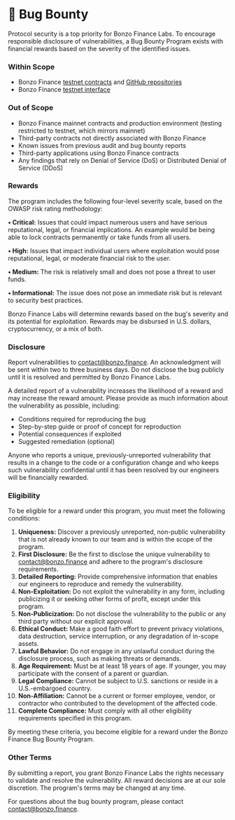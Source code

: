 # 🐞 Bug Bounty

Protocol security is a top priority for Bonzo Finance Labs. To encourage responsible disclosure of vulnerabilities, a Bug Bounty Program exists with financial rewards based on the severity of the identified issues.

### Within Scope <a href="#scope" id="scope"></a>

* Bonzo Finance [testnet contracts](protocol-contracts.md) and [GitHub repositories](https://github.com/bonzo-labs)
* Bonzo Finance [testnet interface](https://testnet.bonzo.finance)

### Out of Scope <a href="#scope" id="scope"></a>

* Bonzo Finance mainnet contracts and production environment (testing restricted to testnet, which mirrors mainnet)
* Third-party contracts not directly associated with Bonzo Finance
* Known issues from previous audit and bug bounty reports
* Third-party applications using Bonzo Finance contracts
* Any findings that rely on Denial of Service (DoS) or Distributed Denial of Service (DDoS)

### Rewards <a href="#scope" id="scope"></a>

The program includes the following four-level severity scale, based on the OWASP risk rating methodology:

**• Critical:** Issues that could impact numerous users and have serious reputational, legal, or financial implications. An example would be being able to lock contracts permanently or take funds from all users.

**• High:** Issues that impact individual users where exploitation would pose reputational, legal, or moderate financial risk to the user.

**• Medium:** The risk is relatively small and does not pose a threat to user funds.

**• Informational:** The issue does not pose an immediate risk but is relevant to security best practices.

Bonzo Finance Labs will determine rewards based on the bug's severity and its potential for exploitation. Rewards may be disbursed in U.S. dollars, cryptocurrency, or a mix of both.

### Disclosure

Report vulnerabilities to [contact@bonzo.finance](mailto:contact@bonzo.finance). An acknowledgment will be sent within two to three business days. Do not disclose the bug publicly until it is resolved and permitted by Bonzo Finance Labs.

A detailed report of a vulnerability increases the likelihood of a reward and may increase the reward amount. Please provide as much information about the vulnerability as possible, including:

* Conditions required for reproducing the bug
* Step-by-step guide or proof of concept for reproduction
* Potential consequences if exploited
* Suggested remediation (optional)

Anyone who reports a unique, previously-unreported vulnerability that results in a change to the code or a configuration change and who keeps such vulnerability confidential until it has been resolved by our engineers will be financially rewarded.

### Eligibility

To be eligible for a reward under this program, you must meet the following conditions:

1. **Uniqueness:** Discover a previously unreported, non-public vulnerability that is not already known to our team and is within the scope of the program.
2. **First Disclosure:** Be the first to disclose the unique vulnerability to [contact@bonzo.finance](mailto:contact@bonzo.finance) and adhere to the program's disclosure requirements.
3. **Detailed Reporting:** Provide comprehensive information that enables our engineers to reproduce and remedy the vulnerability.
4. **Non-Exploitation:** Do not exploit the vulnerability in any form, including publicizing it or seeking other forms of profit, except under this program.
5. **Non-Publicization:** Do not disclose the vulnerability to the public or any third party without our explicit approval.
6. **Ethical Conduct:** Make a good faith effort to prevent privacy violations, data destruction, service interruption, or any degradation of in-scope assets.
7. **Lawful Behavior:** Do not engage in any unlawful conduct during the disclosure process, such as making threats or demands.
8. **Age Requirement:** Must be at least 18 years of age. If younger, you may participate with the consent of a parent or guardian.
9. **Legal Compliance:** Cannot be subject to U.S. sanctions or reside in a U.S.-embargoed country.
10. **Non-Affiliation:** Cannot be a current or former employee, vendor, or contractor who contributed to the development of the affected code.
11. **Complete Compliance:** Must comply with all other eligibility requirements specified in this program.

By meeting these criteria, you become eligible for a reward under the Bonzo Finance Bug Bounty Program.

### Other Terms

By submitting a report, you grant Bonzo Finance Labs the rights necessary to validate and resolve the vulnerability. All reward decisions are at our sole discretion. The program's terms may be changed at any time.

For questions about the bug bounty program, please contact [contact@bonzo.finance](mailto:contact@bonzo.finance).
